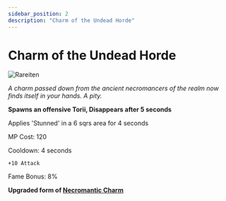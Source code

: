 ```yaml
---
sidebar_position: 2
description: "Charm of the Undead Horde"
---
```


# Charm of the Undead Horde

![Rareiten](https://vwiki.valorserver.com/api/item/picture/charm%20of%20the%20undead%20horde)

<i>A charm passed down from the ancient necromancers of the realm now finds itself in your hands. A pity.</i>

**Spawns an offensive Torii, Disappears after 5 seconds**

Applies 'Stunned' in a 6 sqrs area for 4 seconds

MP Cost: 120

Cooldown: 4 seconds

    +10 Attack

Fame Bonus: 8%

**Upgraded form of [Necromantic Charm](https://wiki.valorserver.com/docs/items/abilities/charms/ut/necromantic_charm)**
